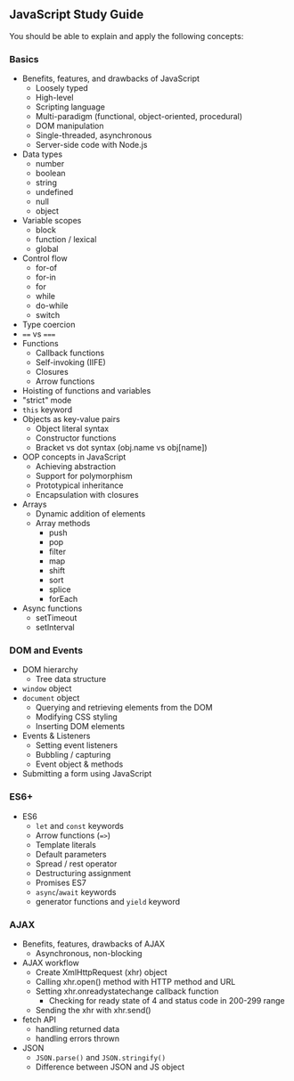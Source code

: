 ## JavaScript Study Guide

You should be able to explain and apply the following concepts:

### Basics
- Benefits, features, and drawbacks of JavaScript
  - Loosely typed
  - High-level
  - Scripting language
  - Multi-paradigm (functional, object-oriented, procedural)
  - DOM manipulation
  - Single-threaded, asynchronous
  - Server-side code with Node.js
- Data types
  - number
  - boolean
  - string
  - undefined
  - null
  - object
- Variable scopes
  - block
  - function / lexical
  - global
- Control flow
  - for-of
  - for-in
  - for
  - while
  - do-while
  - switch
- Type coercion
- `==` vs `===`
- Functions
  - Callback functions
  - Self-invoking (IIFE)
  - Closures
  - Arrow functions
- Hoisting of functions and variables
- "strict" mode
- `this` keyword
- Objects as key-value pairs
  - Object literal syntax
  - Constructor functions
  - Bracket vs dot syntax (obj.name vs obj[name])
- OOP concepts in JavaScript
  - Achieving abstraction
  - Support for polymorphism
  - Prototypical inheritance
  - Encapsulation with closures
- Arrays
  - Dynamic addition of elements
  - Array methods 
    - push
    - pop
    - filter
    - map
    - shift
    - sort
    - splice
    - forEach
- Async functions
  - setTimeout
  - setInterval

### DOM and Events
- DOM hierarchy
  - Tree data structure
- `window` object
- `document` object
  - Querying and retrieving elements from the DOM
  - Modifying CSS styling
  - Inserting DOM elements
- Events & Listeners
  - Setting event listeners
  - Bubbling / capturing
  - Event object & methods
- Submitting a form using JavaScript

### ES6+
- ES6
  - `let` and `const` keywords
  - Arrow functions (`=>`)
  - Template literals
  - Default parameters
  - Spread / rest operator
  - Destructuring assignment
  - Promises
ES7
  - `async`/`await` keywords
  - generator functions and `yield` keyword

### AJAX
- Benefits, features, drawbacks of AJAX
  - Asynchronous, non-blocking
- AJAX workflow 
  - Create XmlHttpRequest (xhr) object
  - Calling xhr.open() method with HTTP method and URL
  - Setting xhr.onreadystatechange callback function
    - Checking for ready state of 4 and status code in 200-299 range
  - Sending the xhr with xhr.send()
- fetch API
  - handling returned data
  - handling errors thrown
- JSON
  - `JSON.parse()` and `JSON.stringify()`
  - Difference between JSON and JS object